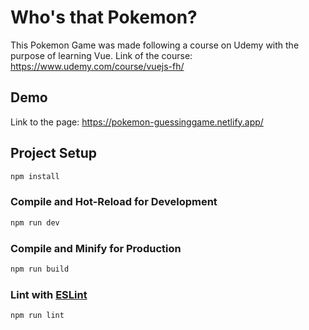 # Who's that Pokemon?

This Pokemon Game was made following a course on Udemy with the purpose of learning Vue.
Link of the course: https://www.udemy.com/course/vuejs-fh/

## Demo

Link to the page: https://pokemon-guessinggame.netlify.app/

## Project Setup

```sh
npm install
```

### Compile and Hot-Reload for Development

```sh
npm run dev
```

### Compile and Minify for Production

```sh
npm run build
```

### Lint with [ESLint](https://eslint.org/)

```sh
npm run lint
```
